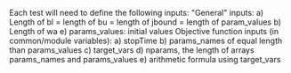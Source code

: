 Each test will need to define the following inputs:
  "General" inputs:
    a) Length of bl = length of bu = length of jbound = length of param_values
    b) Length of wa
    e) params_values: initial values
  Objective function inputs (in common/module variables):
    a) stopTime
    b) params_names of equal length than params_values
    c) target_vars
    d) nparams, the length of arrays params_names and params_values
    e) arithmetic formula using target_vars
